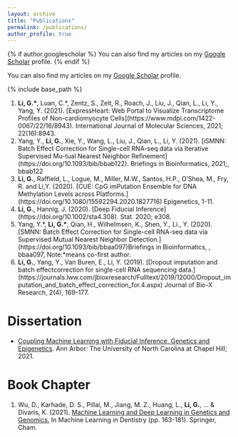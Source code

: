 ```yaml
---
layout: archive
title: "Publications"
permalink: /publications/
author_profile: true
---
```


{% if author.googlescholar %}
  You can also find my articles on  my <u><a href="{{author.googlescholar}}">Google Scholar</a></u> profile.
{% endif %}

You can also find my articles on my <u><a href="https://scholar.google.com/citations?user=t1a1AwUAAAAJ&hl=en">Google Scholar</a></u> profile.

{% include base_path %}

<!---
{% for post in site.publications reversed %}
  {% include archive-single.html %}
{% endfor %}
--->
<ol>

<li> <b>Li, G.*</b>, Luan, C.*, Zentz, S., Zelt, R., Roach, J., Liu, J., Qian, L., Li, Y., Yang, Y. (2021).  [ExpressHeart: Web Portal to Visualize Transcriptome Profiles of Non-cardiomyocyte Cells](https://www.mdpi.com/1422-0067/22/16/8943).  International Journal of Molecular Sciences, 2021; 22(16):8943. </li>

<li> Yang,  Y., <b>Li,  G.</b>,  Xie,  Y.,  Wang,  L.,  Liu,  J.,  Qian,  L.,  Li,  Y.  (2021). [iSMNN: Batch   Effect   Correction   for   Single-cell   RNA-seq   data   via   Iterative   Supervised   Mu-tual   Nearest   Neighbor   Refinement](https://doi.org/10.1093/bib/bbab122). Briefings   in   Bioinformatics,   2021;,   bbab122 </li>


<li> <b>Li,  G.</b>,  Raffield,  L.,  Logue,  M.,  Miller,  M.W.,  Santos,  H.P.,  O’Shea,  M.,  Fry,  R. and Li,Y. (2020).  [CUE: CpG imPutation Ensemble for DNA Methylation Levels across Platforms.](https://doi.org/10.1080/15592294.2020.1827716) Epigenetics, 1-11. </li>


<li> <b>Li,   G.</b>,   Hannig,   J.   (2020). [Deep   Fiducial   Inference](https://doi.org/10.1002/sta4.308). Stat. 2020; e308. </li>


<li> Yang, Y.*, <b>Li, G.*</b>, Qian, H., Wilhelmsen, K., Shen, Y., Li., Y. (2020). [SMNN: Batch Effect Correction for Single-cell RNA-seq data via Supervised Mutual Nearest Neighbor Detection.](https://doi.org/10.1093/bib/bbaa097)Briefings in Bioinformatics, , bbaa097, 
Note:*means co-first author. </li>


<li> <b>Li,  G.</b>,  Yang,  Y.,  Van  Buren,  E.,  Li,  Y.  (2019).   [Dropout  imputation  and  batch  effectcorrection for single-cell RNA sequencing data.](https://journals.lww.com/jbioxresearch/Fulltext/2019/12000/Dropout_imputation_and_batch_effect_correction_for.4.aspx)  Journal of Bio-X Research, 2(4), 169-177. </li>

</ol>


<h1>Dissertation</h1>
<ul>

<li> <a href="https://www.proquest.com/docview/2546056928/fulltextPDF/7C7D9A9F06404D64PQ">Coupling Machine Learning with Fiducial Inference, Genetics and Epigenetics</a>. Ann Arbor: The University of North Carolina at Chapel Hill; 2021. </li>
</ul>

<h1>Book Chapter</h1>
<ol>

<li> Wu, D., Karhade, D. S., Pillai, M., Jiang, M. Z., Huang, L., <b>Li, G.</b>, ... & Divaris, K. (2021). <a href="https://link.springer.com/chapter/10.1007/978-3-030-71881-7_13">Machine Learning and Deep Learning in Genetics and Genomics.</a>  In Machine Learning in Dentistry (pp. 163-181). Springer, Cham. </li>

</ol>
